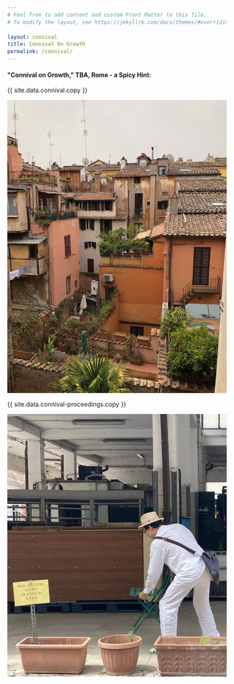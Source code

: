 ```yaml
---
# Feel free to add content and custom Front Matter to this file.
# To modify the layout, see https://jekyllrb.com/docs/themes/#overriding-theme-defaults

layout: connival
title: Connival On Growth
permalink: /connival/
---
```


<head>
    <meta charset="UTF-8" />
    <meta name="viewport" content="width=device-width">
    <link rel="stylesheet" type="text/css" href="../css/readmore-styles.css" />
    
</head>

<body id="connival-body">
  <div id="wrapper">
    <div class="right-border-box right-border-box-dark" id="right-border-box-connival">
    <h4>"Connival on Growth," TBA, Rome - a Spicy Hint:</h4>
      <div class="responsive-two-columns" id="connival-main">
        <p>{{ site.data.connival.copy }}</p>
        <div id="connival-main-img-container">
          <img src="/design/img/rome-houses.jpg" />
        </div>
      </div>
    </div>
    <div class="right-border-box right-border-box-dark" id="right-border-box-proceedings">
      <div class="responsive-two-columns" id="connival-proceedings">
        <p>{{ site.data.connival-proceedings.copy }}</p>
        <div id="draft-proc-img-container">
          <img src="/design/img/connival-dl.jpeg">
        </div>
      </div>
  </div>
  </div>
</body>